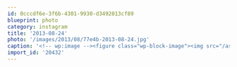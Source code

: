 ```yaml
---
id: 0cccdf6e-3f6b-4301-9930-d3492013cf89
blueprint: photo
category: instagram
title: '2013-08-24'
photo: '/images/2013/08/77e4b-2013-08-24.jpg'
caption: '<!-- wp:image --><figure class="wp-block-image"><img src="/assets/images/2013/08/77e4b-2013-08-24.jpg" /></figure><!-- /wp:image --><!-- wp:paragraph --><p>" @FreshGrade Fridays</p><!-- /wp:paragraph -->'
import_id: '20432'
---
```

